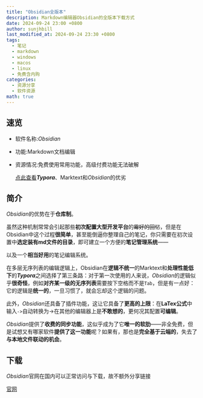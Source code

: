 ```yaml
---
title: "Obsidian全版本"
description: Markdown编辑器Obsidian的全版本下载方式
date: 2024-09-24 23:00 +0800
author: sunjhbill
last_modified_at: 2024-09-24 23:30 +0800
tags:
  - 笔记
  - markdown
  - windows
  - macos
  - linux
  - 免费含内购
categories:
  - 资源分享
  - 软件资源
math: true
---
```

## 速览

- 软件名称:*Obsidian*
- 功能:Markdown文档编辑
- 资源情况:免费使用常用功能，高级付费功能无法破解

  [点此查看](https://sunjhbill.github.io/blogs/posts/daily-report-20240923#3)***Typora***、Marktext和*Obsidian*的优劣

## 简介

*Obsidian*的优势在于**仓库制**。

虽然这种机制常常会引起那些**初次配置大型开发平台**的~~霉好的回忆~~，但是在Obsidian中这个过程**很简单**，甚至能倒逼你整理自己的笔记，你只需要在初次设置中**选定装有md文件的目录**，即可建立一个方便的**笔记管理系统**——

以及一个**相当好用**的笔记编辑系统。

在多层无序列表的编辑逻辑上，Obsidian在**逻辑不统一**的Marktext和**处理性能低下**的***Typora***之间选择了第三条路：对于第一次使用的人来说，*Obsidian*的逻辑似乎**很奇怪**，例如**对齐某一级的无序列表**需要按下空格而不是`Tab`，但是有一点好：它的逻辑是**统一的**，一旦习惯了，就会忘却这个逻辑的问题。

此外，*Obsidian*还具备了插件功能，这让它具备了**更高的上限**：在**LaTex公式**中输入`->`自动转换为$\to$在其他的编辑器上是**不敢想的**，更何况其配置**可编辑**。

*Obsidian*提供了**收费的同步功能**，这似乎成为了它**唯一的软肋**——非全免费，但是试想又有哪家软件**提供了这一功能**呢？如果有，那也是**完全基于云端的**，失去了**与本地文件联动的机会**。

## 下载

*Obsidian*官网在国内可以正常访问与下载，故不额外分享链接

[官网](https://obsidian.md/download)
